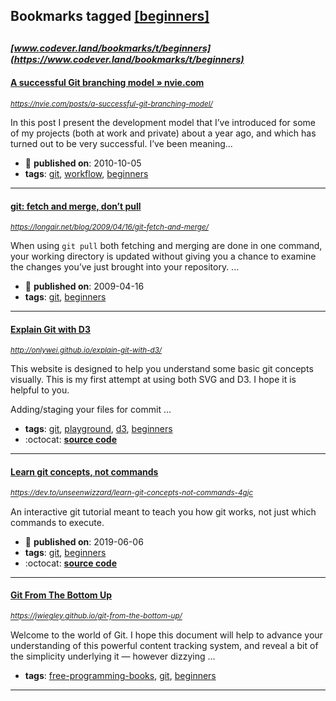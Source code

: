 ## Bookmarks tagged [[beginners]](https://www.codever.land/search?q=[beginners])

_<sup><sup>[www.codever.land/bookmarks/t/beginners](https://www.codever.land/bookmarks/t/beginners)</sup></sup>_
---
#### [A successful Git branching model » nvie.com](https://nvie.com/posts/a-successful-git-branching-model/)
_<sup>https://nvie.com/posts/a-successful-git-branching-model/</sup>_

In this post I present the development model that I’ve introduced for some of my projects (both at work and private) about a year ago, and which has turned out to be very successful. I’ve been meaning...
* :calendar: **published on**: 2010-10-05
* **tags**: [git](../tagged/git.md), [workflow](../tagged/workflow.md), [beginners](../tagged/beginners.md)
---
#### [git: fetch and merge, don’t pull](https://longair.net/blog/2009/04/16/git-fetch-and-merge/)
_<sup>https://longair.net/blog/2009/04/16/git-fetch-and-merge/</sup>_

When using `git pull` both fetching and merging are done in one command, your working directory is updated without giving you a chance to examine the changes you’ve just brought into your repository. ...
* :calendar: **published on**: 2009-04-16
* **tags**: [git](../tagged/git.md), [beginners](../tagged/beginners.md)
---
#### [Explain Git with D3](http://onlywei.github.io/explain-git-with-d3/)
_<sup>http://onlywei.github.io/explain-git-with-d3/</sup>_

This website is designed to help you understand some basic git concepts visually. This is my first attempt at using both SVG and D3. I hope it is helpful to you.

Adding/staging your files for commit ...
* **tags**: [git](../tagged/git.md), [playground](../tagged/playground.md), [d3](../tagged/d3.md), [beginners](../tagged/beginners.md)
* :octocat: **[source code](https://github.com/onlywei/explain-git-with-d3)**
---
#### [Learn git concepts, not commands](https://dev.to/unseenwizzard/learn-git-concepts-not-commands-4gjc)
_<sup>https://dev.to/unseenwizzard/learn-git-concepts-not-commands-4gjc</sup>_

An interactive git tutorial meant to teach you how git works, not just which commands to execute.
* :calendar: **published on**: 2019-06-06
* **tags**: [git](../tagged/git.md), [beginners](../tagged/beginners.md)
* :octocat: **[source code](https://github.com/UnseenWizzard/git_training.git)**
---
#### [Git From The Bottom Up](https://jwiegley.github.io/git-from-the-bottom-up/)
_<sup>https://jwiegley.github.io/git-from-the-bottom-up/</sup>_

Welcome to the world of Git. I hope this document will help to advance your understanding of this powerful content tracking system, and reveal a bit of the simplicity underlying it — however dizzying ...
* **tags**: [free-programming-books](../tagged/free-programming-books.md), [git](../tagged/git.md), [beginners](../tagged/beginners.md)
---
